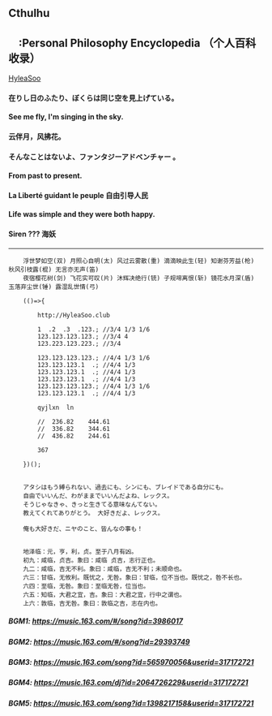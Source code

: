 ## Cthulhu
## &nbsp;&nbsp;&nbsp;&nbsp;:Personal Philosophy Encyclopedia （个人百科收录）
[HyleaSoo](https://hyleasoo.github.io/Cthulhu/)

#### 在りし日のふたり、ぼくらは同じ空を見上げている。
#### See me fly, I'm singing in the sky.
#### 云伴月，风拂花。
#### そんなことはないよ、ファンタジーアドベンチャー 。
#### From past to present.
#### La Liberté guidant le peuple 自由引导人民
#### Life was simple and they were both happy.
#### Siren ??? 海妖
---------------------------------------------------------------

```
    浮世梦如空(双) 月照心自明(太) 风过云雾散(重) 滴滴映此生(轻) 知谢芬芳益(枪) 秋风引枝露(棍) 无言亦无声(笛) 
    夜宿樱花树(剑) 飞花实可叹(片) 沐辉决绝行(铳) 子规啼离恨(斩) 镜花水月深(盾) 玉落弃尘世(锤) 露湿乱世情(弓) 
```

```
    (()=>{

        http://HyleaSoo.club

        1  .2  .3  .123.; //3/4 1/3 1/6
        123.123.123.123.; //3/4 4
        123.223.123.223.; //3/4 
        
        123.123.123.123.; //4/4 1/3 1/6
        123.123.123.1  .; //4/4 1/3
        123.123.123.1  .; //4/4 1/3
        123.123.123.1  .; //4/4 1/3
        123.123.123.123.; //4/4 1/3 1/6
        123.123.123.1  .; //4/4 1/3

        qyjlxn  ln

        //  236.82    444.61
        //  336.82    344.61
        //  436.82    244.61

        367

    })();
```

```

    アタシはもう縛られない、過去にも、シンにも、ブレイドである自分にも。
    自由でいいんだ、わがままでいいんだよね、レックス。 
    そうじゃなきゃ、きっと生きてる意味なんてない。 
    教えてくれてありがとう。 大好きだよ、レックス。

    俺も大好きだ、ニヤのこと、皆んなの事も！

```

```

    地泽临：元，亨，利，贞。至于八月有凶。
    初九：咸临，贞吉。象曰：咸临 贞吉，志行正也。
    九二：咸临，吉无不利。象曰：咸临，吉无不利；未顺命也。
    六三：甘临，无攸利。既忧之，无咎。象曰：甘临，位不当也。既忧之，咎不长也。
    六四：至临，无咎。象曰：至临无咎，位当也。
    六五：知临，大君之宜，吉。象曰：大君之宜，行中之谓也。
    上六：敦临，吉无咎。象曰：敦临之吉，志在内也。

```

##### BGM1: https://music.163.com/#/song?id=3986017
##### BGM2: https://music.163.com/#/song?id=29393749
##### BGM3: https://music.163.com/song?id=565970056&userid=317172721
##### BGM4: https://music.163.com/dj?id=2064726229&userid=317172721
##### BGM5: https://music.163.com/song?id=1398217158&userid=317172721
